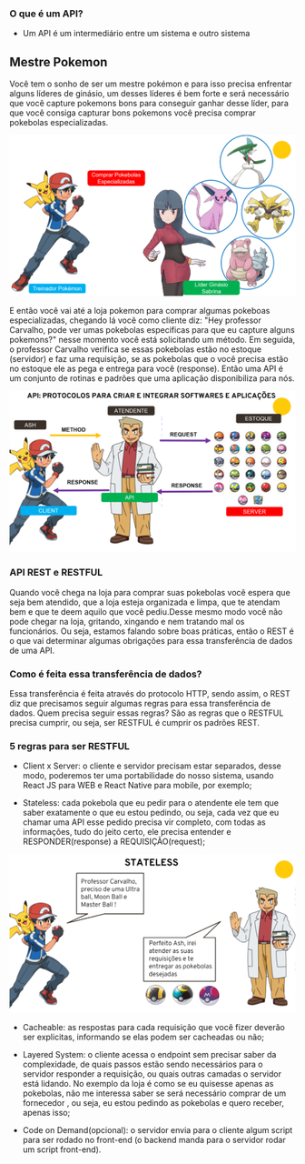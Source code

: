 ### O que é um API? 

* Um API é um intermediário entre um sistema e outro sistema

## Mestre Pokemon

Você tem o sonho de ser um mestre pokémon e para isso precisa enfrentar alguns líderes de ginásio, um desses líderes é bem forte e será necessário que você capture pokemons bons para conseguir ganhar desse líder, para que você consiga capturar bons pokemons você precisa comprar pokebolas especializadas.

<img src="images/img1.png" alt="ash-e-sabrina">

E então você vai até a loja pokemon para comprar algumas pokeboas especializadas,
chegando lá você como cliente diz: "Hey professor Carvalho, pode ver umas pokebolas especificas para que eu capture alguns pokemons?" nesse momento você está solicitando um método. Em seguida, o professor Carvalho verifica se essas pokebolas estão no estoque (servidor) e faz uma requisição, se as pokebolas que o você precisa estão no estoque ele as pega e entrega para você (response). Então uma API é um conjunto de rotinas e padrões que uma aplicação disponibiliza para nós.

<img src="images/img2.png" alt="ash-na-loja">

### API REST e RESTFUL

Quando você chega na loja para comprar suas pokebolas você espera que seja bem atendido, que a loja esteja organizada e limpa, que te atendam bem e que te deem aquilo que você pediu.Desse mesmo modo você não pode chegar na loja, gritando, xingando e nem tratando mal os funcionários. Ou seja, estamos falando sobre boas práticas, então o REST é o que vai determinar algumas obrigações para essa transferência de dados de uma API.

### Como é feita essa transferência de dados?

Essa transferência é feita através do protocolo HTTP, sendo assim, o REST diz que precisamos seguir algumas regras para essa transferência de dados. Quem precisa seguir essas regras? São as regras que o RESTFUL precisa cumprir, ou seja, ser RESTFUL é cumprir os padrões REST.


### 5 regras para ser RESTFUL

* Client x Server: o cliente e servidor precisam estar separados, desse modo, poderemos ter uma portabilidade do nosso sistema, usando React JS para WEB e React Native para mobile, por exemplo;

* Stateless: cada pokebola que eu pedir para o atendente ele tem que saber exatamente o que eu estou pedindo, ou seja, cada vez que eu chamar uma API esse pedido precisa vir completo, com todas as informações, tudo do jeito certo, ele precisa entender e RESPONDER(response) a REQUISIÇÃO(request);

<img src="images/img3.png" alt="ash-na-loja">


* Cacheable: as respostas para cada requisição que você fizer deverão ser explicitas, informando se elas podem ser cacheadas ou não;


* Layered System: o cliente acessa o endpoint sem  precisar saber da complexidade, de quais passos estão sendo necessários para o servidor responder a requisição, ou quais outras camadas o servidor está lidando. No exemplo da loja é como se eu quisesse apenas as pokebolas, não me interessa saber se será necessário comprar de um fornecedor , ou seja, eu estou pedindo as pokebolas e quero receber, apenas isso;


* Code on Demand(opcional): o servidor envia para o cliente algum script para ser rodado no front-end (o backend manda para o servidor rodar um script front-end).







